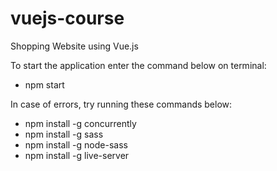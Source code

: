 # vuejs-course
Shopping Website using Vue.js

To start the application enter the command below on terminal:
- npm start

In case of errors, try running these commands below:
- npm install -g concurrently
- npm install -g sass
- npm install -g node-sass
- npm install -g live-server